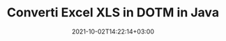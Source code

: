 ---
############################# Static ############################
layout: "autogen-gist"
date: 2021-10-02T14:22:14+03:00
draft: false
path: "it/total/java/conversion/xls-to-dotm/"
other_out_formats: "PDF DOC DOCX DOCM DOT DOTX DOTM TXT RTF HTML HTM MHTML MHT XLS XLSX XLSM XLSB XLT XLTX XLTM XLAM CSV TSV DIF SXC FODS PPT PPTX PPS PPSX PPSM POT POTX PPTM POTM ODT OTT OTP ODP ODS EMZ WMZ SVG SVGZ XPS TEX DCM WMF EMF BMP PNG GIF JPEG TIFF ICO WEBP JP2 TGA PSB PSD EPUB MD XML JSON DICOM FODP JPG"
ad_headline: "Conversione da Java XLS a DOTM"
ad_description: "API di conversione di documenti da XLS a DOTM per Java | Oltre 100 formati di file supportati"

############################# Head ############################
head_title: "Converti Excel XLS in DOTM tramite le API di conversione di fogli di calcolo Java"
head_description: "Libreria di conversione di documenti Java nativa al 100% per convertire fogli di calcolo Excel XLS in DOTM e oltre 100 altri formati di file di immagini e documenti in applicazioni Java."

############################# Header ############################
title: "Converti Excel XLS in DOTM in Java"
description: "Utilizzando la libreria di conversione di documenti Excel nativa: converti XLS in DOTM e oltre 100 altri formati di file in qualsiasi tipo di applicazione basata su Java con la massima precisione. Lavora con un set avanzato di funzionalità di conversione dei documenti per mantenere il comando e personalizzare l'aspetto dei documenti convertiti a tuo piacimento. Converti in modo programmatico tutti i formati di fogli di lavoro Excel più diffusi in e da documenti Word, presentazioni PowerPoint, PDF, Photoshop, eBook, Web e formati di file immagine senza utilizzare API o software esterni. Lavorando con l'API di conversione di Java Excel, converti facilmente l'intero documento in una volta o scegli pagine specifiche del documento di origine in base agli intervalli di pagine selettivi o ai diversi numeri di pagina da convertire facilmente in un formato di documento supportato."

############################# SubMenu ############################
submenu:
    enable: false

############################# Content ############################
content:
    enable: true
    block:
    - title_left: "Come convertire XLS in DOTM in Java"
      content_left: |
          Esegui la conversione di file XLS in DOTM in Java utilizzando tre semplici passaggi. Visualizza il documento convertito così com'è o visualizzalo come HTML senza alcuna dipendenza da software esterno.

          -   Crea una nuova istanza della classe **Converter** e carica il file XLS
          -   Impostare **ConvertOptions** per il tipo di documento DOTM
          -   Chiama il metodo **Convert** dell'istanza di classe **Converter** per la conversione in DOTM
          -   Imposta le opzioni per il visualizzatore HTML
          -   Crea un oggetto **Viewer** per visualizzare DOTM convertito come HTML
          
      title_right: "Scarica e istruzioni di installazione"
      content_right: |
          Sono necessari gli spazi dei nomi `GroupDocs.Conversion` e `GroupDocs.Viewer` per convertire tra oltre 100 documenti e formati di file immagine come PDF, Microsoft Word, Excel, PowerPoint, Project, Visio, Outlook, HTML e diagrammi. Esplora altre [API Java per documenti Office](https://products.conholdate.com/total/java/) offerte da Conholdate.Total.
          
          Ottieni i rispettivi file assembly da [Scarica](https://downloads.conholdate.com/total/java) o recupera l'intero pacchetto da [Maven](https://repository.conholdate.com/webapp/#/artifacts/browse/tree/General/repo) per aggiungere `Conholdate.Total` direttamente nel tuo spazio di lavoro.
          
      gisthash: "675fd7fb45acf595fd9f872593eb2899"
      gistfile: "excel-worksheet-to-pdf-conversion.java"

    - title_left: "Converti Excel in PDF/Word/HTML/PPTX"
      content_left: |
          Converti il ​​tuo foglio di lavoro Excel in altri formati di documenti popolari come PDF, HTML, presentazioni PowerPoint e formati di file di elaborazione testi in Java. Carica il file del foglio di calcolo Excel (XLS, XLSX) di origine e salvalo come documento convertito in una varietà di formati di file supportati.

          -   Crea una nuova istanza della classe **Converter** e carica **XLSX** come file di input
          -   Istanziare la classe corretta **ConvertOptions**, ad es. (**PdfConvertOptions** per la conversione in PDF, **WordProcessingConvertOptions** per la conversione in formati Word, **MarkupConvertOptions** per la conversione in HTML, **PresentationConvertOptions** per la conversione in formati PowerPoint)
          -   Chiama il metodo **Convert** dell'istanza di classe **Converter** per la conversione in formato PDF/HTML/PPTX o documento DOCX
          
      title_right: "Converti intero documento o pagine specifiche"
      content_right: |
          L'utilizzo dell'API di conversione documenti per Java è molto semplice e indipendente dalla piattaforma in quanto non richiede l'installazione di applicazioni esterne come Microsoft Office per eseguire conversioni da Excel ad altri formati di file. Scegli un elenco di pagine desiderate in base a vari numeri di pagina o converti un intervallo di pagine consecutivo in uno dei formati di documento supportati.
          
          Carica i documenti di origine utilizzando le opzioni estese per gestire commenti, annotazioni, filigrane e password all'interno di documenti protetti durante il processo di conversione dei file. È inoltre possibile personalizzare l'aspetto dei documenti convertiti utilizzando un insieme flessibile di funzioni di manipolazione dei documenti.
          
      gisthash: "675fd7fb45acf595fd9f872593eb2899"
      gistfile: "excel-to-pdf-word-html-powerpoint-conversion.java"
          
    - title_left: "Converti XLS protetto da password in DOTM"
      content_left: |
          Carica e converti accuratamente i documenti protetti con una password all'interno delle tue applicazioni basate su Java. L'API di conversione del formato file supporta anche il rendering di documenti remoti da diverse origini tra cui S3, Blob, FTP, Stream, URL o un disco locale.

          -   Crea una nuova istanza della classe **Converter** e passa il percorso del documento di origine
          -   Istanziare la classe corretta **ConvertOptions**, ad es. (PdfConvertOptions, WordProcessingConvertOptions, SpreadsheetConvertOptions ecc.)
          -   Chiama il metodo **Convert** dell'istanza della classe **Converter** e passa il nome del file per il documento convertito
        
      title_right: "Estrazione delle informazioni del documento di origine"
      content_right: |
          La funzione di estrazione delle informazioni sui documenti non solo consente di ottenere le informazioni di base sul file del documento di origine, ma supporta anche l'estrazione di alcune preziose informazioni specifiche sul formato di file come le date di inizio e fine del progetto di un file Microsoft Project, eventuali restrizioni di stampa su un documento PDF, elenco di cartelle racchiuse in un file di dati di Outlook ecc.

          Converti i formati di file di documenti più diffusi su diversi sistemi operativi come Windows, Linux o macOS mentre utilizzi ambienti di sviluppo come NetBeans, IntelliJ IDEA ed Eclipse.
          
      gisthash: "35e23082b8fa43502d6784c38947eef1"
      gistfile: "password-protected-word-document-to-pdf-conversion.java"

    - title_left: "Aggiungi filigrana a Excel e converti in PDF"
      content_left: |
          L'API di conversione dei documenti Java consente di convertire accuratamente i fogli di lavoro di Excel esattamente come il file originale e di applicare una filigrana di testo alle pagine del documento convertito. Usa le opzioni della filigrana come carattere, colore, larghezza, altezza, sfondo e angolo di rotazione mentre aggiungi la filigrana di testo al documento Excel e la conversione in un file PDF.

          -   Crea una nuova istanza della classe **Converter** e carica il documento di input
          -   Istanziare la classe corretta **ConvertOptions**, ad es. (PdfConvertOptions, WordProcessingConvertOptions, SpreadsheetConvertOptions ecc.)
          -   Imposta la proprietà **Watermark** dell'istanza **ConvertOptions**
          -   Specifica le proprietà della filigrana (colore, larghezza, testo, altezza, ecc.)
          -   Chiama il metodo **Convert** dell'istanza di classe **Converter** per la conversione in PDF
        
      title_right: "Memorizzazione nella cache dei risultati del documento convertito"
      content_right: |
          In alcuni casi, la dimensione del documento convertito è maggiore e la conversione richiede tempo. La libreria di conversione dei documenti offre la funzione di memorizzazione nella cache per gestire in modo efficiente tali situazioni e accelerare il processo di conversione ripetitivo. Abilita l'interfaccia ICache per lavorare con l'implementazione della cache personalizzata utilizzando il punto di estensione e controlla la conversione della cache, come preferisci.

          Il risultato della conversione viene salvato nell'unità locale per impostazione predefinita ma qualsiasi tipo di archiviazione cache può essere supportata implementando le interfacce appropriate come Amazon S3, Dropbox, Google Drive, Windows Azure, Reddis o qualsiasi altro.
          
      gisthash: "6999e55b491eea2906d7fefe2e636e33"
      gistfile: "add-watermark-to-excel-worksheet-and-convert-to-pdf.java"
############################# About Formats ############################
about_formats:
    enable: false
############################# More Formats ############################
more_formats:
    enable: true
    auto: false
    other_out_formats: PDF DOC DOCX DOCM DOT DOTX DOTM TXT RTF HTML HTM MHTML MHT XLS XLSX XLSM XLSB XLT XLTX XLTM XLAM CSV TSV DIF SXC FODS PPT PPTX PPS PPSX PPSM POT POTX PPTM POTM ODT OTT OTP ODP ODS EMZ WMZ SVG SVGZ XPS TEX DCM WMF EMF BMP PNG GIF JPEG TIFF ICO WEBP JP2 TGA PSB PSD EPUB MD XML JSON DICOM FODP JPG
############################# Back to top ###############################
back_to_top:
  enable: true
---